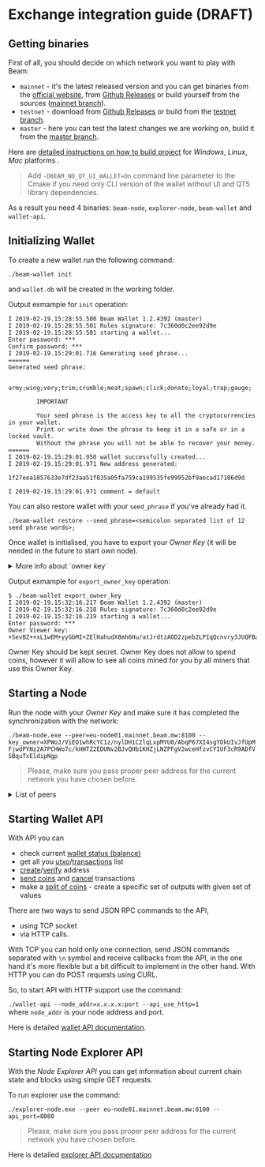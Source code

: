 # Exchange integration guide (DRAFT)

## Getting binaries
First of all, you should decide on which network you want to play with Beam:
- `mainnet` - it's the latest released version and you can get binaries from the [official website](https://www.beam.mw/downloads), from [Github Releases](https://github.com/BeamMW/beam/releases) or build yourself from the sources ([mainnet branch](https://github.com/BeamMW/beam/tree/mainnet)).
- `testnet` - download from [Github Releases](https://github.com/BeamMW/beam/releases) or build from the [testnet branch](https://github.com/BeamMW/beam/tree/testnet).
- `master` - here you can test the latest changes we are working on, build it from the [master branch](https://github.com/BeamMW/beam/tree/master).

Here are [detailed instructions on how to build project](https://github.com/BeamMW/beam/wiki/How-to-build) for *Windows*, *Linux*, *Mac* platforms .
> Add `-DBEAM_NO_QT_UI_WALLET=On` command line parameter to the Cmake if you need only CLI version of the wallet without UI and QT5 library dependencies.

As a result you need 4 binaries: `beam-node`, `explorer-node`, `beam-wallet` and `wallet-api`.
 
## Initializing Wallet

To create a new wallet run the following command: 
 
`./beam-wallet init`  

and `wallet.db` will be created in the working folder.

Output exmample for `init` operation:

```
I 2019-02-19.15:28:55.500 Beam Wallet 1.2.4392 (master)
I 2019-02-19.15:28:55.501 Rules signature: 7c360d0c2ee92d9e
I 2019-02-19.15:28:55.501 starting a wallet...
Enter password: ***
Confirm password: ***
I 2019-02-19.15:29:01.716 Generating seed phrase...
======
Generated seed phrase:

        army;wing;very;trim;crumble;meat;spawn;click;donate;loyal;trap;gauge;

        IMPORTANT

        Your seed phrase is the access key to all the cryptocurrencies in your wallet.
        Print or write down the phrase to keep it in a safe or in a locked vault.
        Without the phrase you will not be able to recover your money.
======
I 2019-02-19.15:29:01.950 wallet successfully created...
I 2019-02-19.15:29:01.971 New address generated:

1f27eea1057633e7df23aa51f835a05fa759ca199535fe99952bf9aecad17186d9d

I 2019-02-19.15:29:01.971 comment = default
```
You can also restore wallet with your `seed_phrase` if you've already had it.

`./beam-wallet restore --seed_phrase=<semicolon separated list of 12 seed phrase words>;`

Once wallet is initialised, you have to export your *Owner Key* (it will be needed in the future to start own node).
<details>
<summary>
More info about `owner key`
</summary>
The purpose of the `owner key` is to allow all nodes mining for you to be aware of all mining rewards mined by other nodes so that you would only need to connect to one node to collect all the rewards into your wallet. While in most other cryptocurrencies this is done by simply mining to a single address you control, in Mimblewimble it is not as simple since there are no addresses and the mining rewards should be coded with unique blinding factors which are deterministically derived from the `master key`, and then tagged by the single `owner key`.
</details>

Output exmample for `export_owner_key` operation:

```
$ ./beam-wallet export_owner_key
I 2019-02-19.15:32:16.217 Beam Wallet 1.2.4392 (master)
I 2019-02-19.15:32:16.218 Rules signature: 7c360d0c2ee92d9e
I 2019-02-19.15:32:16.219 starting a wallet...
Enter password: ***
Owner Viewer key: +SevBZ++xL1wEM+yyGbMI+ZElHahudX8mh6Hu/atJrdtzAOD2zpeb2LPIqQcnvry3JUQFBa9gTAHT98RMQMdcggr+LX0oqdGsVIx3KRkTxyvRdKBnw8lz9uAmMx0P2TNlk30E+M5MCnX7Ngp
```
Owner Key should be kept secret. Owner Key does not allow to spend coins, however it will allow to see all coins mined for you by all miners that use this Owner Кey.

## Starting a Node
Run the node with your _Owner Key_ and make sure it has completed the synchronization with the network:  

`./beam-node.exe --peer=eu-node01.mainnet.beam.mw:8100 --key_owner=XPWoJ/ViEO1whRcYC1z/nylDH1C2lqLxpMYU0/AbqP67XI4sgYDkUIvJfUpMFjwdPYNz2A7PCHWo7c/kHHTZ2EDUNv2BJvQHb1KHZjLNZPFgV2wceHfzvCYIUF3cR9ADfVSBquTxEldipNgp`  

>Please, make sure you pass proper peer address for the current network you have chosen before.

<details>
<summary>
List of peers
</summary>

```
MASTER peers:
eu-node01.masternet.beam.mw:8100
eu-node02.masternet.beam.mw:8100
eu-node03.masternet.beam.mw:8100
eu-node04.masternet.beam.mw:8100

TESTNET peers:
ap-node01.testnet.beam.mw:8100
ap-node02.testnet.beam.mw:8100
ap-node03.testnet.beam.mw:8100
eu-node01.testnet.beam.mw:8100
eu-node02.testnet.beam.mw:8100
eu-node03.testnet.beam.mw:8100
us-node01.testnet.beam.mw:8100
us-node02.testnet.beam.mw:8100
us-node03.testnet.beam.mw:8100

MAINNET peers:
eu-node01.mainnet.beam.mw:8100
eu-node02.mainnet.beam.mw:8100
eu-node03.mainnet.beam.mw:8100
eu-node04.mainnet.beam.mw:8100
us-node01.mainnet.beam.mw:8100
us-node02.mainnet.beam.mw:8100
us-node03.mainnet.beam.mw:8100
us-node04.mainnet.beam.mw:8100
ap-node01.mainnet.beam.mw:8100
ap-node02.mainnet.beam.mw:8100
ap-node03.mainnet.beam.mw:8100
ap-node04.mainnet.beam.mw:8100
```
</details>


## Starting Wallet API

With API you can 
* check current [wallet status (balance)](https://github.com/BeamMW/beam/wiki/Beam-wallet-protocol-API#wallet_status)
* get all you [utxo](https://github.com/BeamMW/beam/wiki/Beam-wallet-protocol-API#get_utxo)/[transactions](https://github.com/BeamMW/beam/wiki/Beam-wallet-protocol-API#tx_list) list
* [create](https://github.com/BeamMW/beam/wiki/Beam-wallet-protocol-API#create_address)/[verify](https://github.com/BeamMW/beam/wiki/Beam-wallet-protocol-API#validate_address) address 
* [send coins](https://github.com/BeamMW/beam/wiki/Beam-wallet-protocol-API#tx_send) and [cancel](https://github.com/BeamMW/beam/wiki/Beam-wallet-protocol-API#tx_cancel) transactions
* make a [split of coins](https://github.com/BeamMW/beam/wiki/Beam-wallet-protocol-API#tx_split) - create a specific set of outputs with given set of values

There are two ways to send JSON RPC commands to the API, 
* using TCP socket 
* via HTTP calls. 

With TCP you can hold only one connection, send JSON commands separated with `\n` symbol and receive callbacks from the API, in the one hand it's more flexible but a bit difficult to implement in the other hand. 
With HTTP you can do POST requests using CURL.  

So, to start API with HTTP support use the command: 
 
`./wallet-api --node_addr=x.x.x.x:port --api_use_http=1`  
where `node_addr` is your node address and port.

Here is detailed [wallet API documentation](https://github.com/BeamMW/beam/wiki/Beam-wallet-protocol-API).

## Starting Node Explorer API

With the *Node Explorer API* you can get information about current chain state and blocks using simple GET requests.

To run explorer use the command: 
 
`./explorer-node.exe --peer eu-node01.mainnet.beam.mw:8100 --api_port=8080`

>Please, make sure you pass proper peer address for the current network you have chosen before.
  
Here is detailed [explorer API documentation](https://github.com/BeamMW/beam/wiki/Beam-Node-Explorer-API)